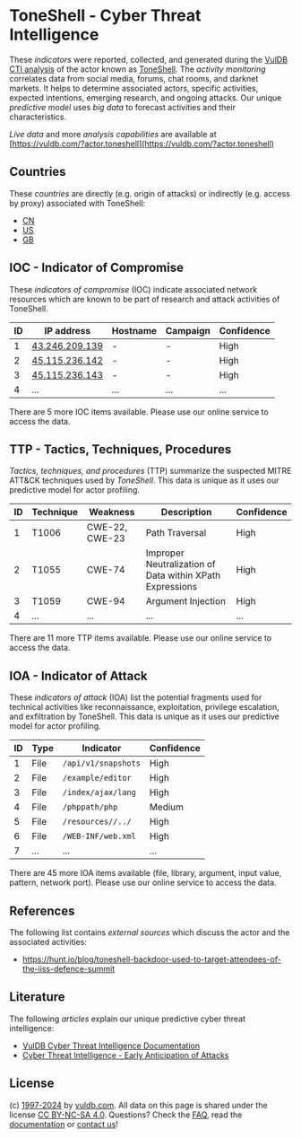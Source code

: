 # ToneShell - Cyber Threat Intelligence

These _indicators_ were reported, collected, and generated during the [VulDB CTI analysis](https://vuldb.com/?kb.cti) of the actor known as [ToneShell](https://vuldb.com/?actor.toneshell). The _activity monitoring_ correlates data from social media, forums, chat rooms, and darknet markets. It helps to determine associated actors, specific activities, expected intentions, emerging research, and ongoing attacks. Our unique _predictive model_ uses _big data_ to forecast activities and their characteristics.

_Live data_ and more _analysis capabilities_ are available at [https://vuldb.com/?actor.toneshell](https://vuldb.com/?actor.toneshell)

## Countries

These _countries_ are directly (e.g. origin of attacks) or indirectly (e.g. access by proxy) associated with ToneShell:

* [CN](https://vuldb.com/?country.cn)
* [US](https://vuldb.com/?country.us)
* [GB](https://vuldb.com/?country.gb)

## IOC - Indicator of Compromise

These _indicators of compromise_ (IOC) indicate associated network resources which are known to be part of research and attack activities of ToneShell.

ID | IP address | Hostname | Campaign | Confidence
-- | ---------- | -------- | -------- | ----------
1 | [43.246.209.139](https://vuldb.com/?ip.43.246.209.139) | - | - | High
2 | [45.115.236.142](https://vuldb.com/?ip.45.115.236.142) | - | - | High
3 | [45.115.236.143](https://vuldb.com/?ip.45.115.236.143) | - | - | High
4 | ... | ... | ... | ...

There are 5 more IOC items available. Please use our online service to access the data.

## TTP - Tactics, Techniques, Procedures

_Tactics, techniques, and procedures_ (TTP) summarize the suspected MITRE ATT&CK techniques used by _ToneShell_. This data is unique as it uses our predictive model for actor profiling.

ID | Technique | Weakness | Description | Confidence
-- | --------- | -------- | ----------- | ----------
1 | T1006 | CWE-22, CWE-23 | Path Traversal | High
2 | T1055 | CWE-74 | Improper Neutralization of Data within XPath Expressions | High
3 | T1059 | CWE-94 | Argument Injection | High
4 | ... | ... | ... | ...

There are 11 more TTP items available. Please use our online service to access the data.

## IOA - Indicator of Attack

These _indicators of attack_ (IOA) list the potential fragments used for technical activities like reconnaissance, exploitation, privilege escalation, and exfiltration by ToneShell. This data is unique as it uses our predictive model for actor profiling.

ID | Type | Indicator | Confidence
-- | ---- | --------- | ----------
1 | File | `/api/v1/snapshots` | High
2 | File | `/example/editor` | High
3 | File | `/index/ajax/lang` | High
4 | File | `/phppath/php` | Medium
5 | File | `/resources//../` | High
6 | File | `/WEB-INF/web.xml` | High
7 | ... | ... | ...

There are 45 more IOA items available (file, library, argument, input value, pattern, network port). Please use our online service to access the data.

## References

The following list contains _external sources_ which discuss the actor and the associated activities:

* https://hunt.io/blog/toneshell-backdoor-used-to-target-attendees-of-the-iiss-defence-summit

## Literature

The following _articles_ explain our unique predictive cyber threat intelligence:

* [VulDB Cyber Threat Intelligence Documentation](https://vuldb.com/?kb.cti)
* [Cyber Threat Intelligence - Early Anticipation of Attacks](https://www.scip.ch/en/?labs.20201022)

## License

(c) [1997-2024](https://vuldb.com/?kb.changelog) by [vuldb.com](https://vuldb.com/?kb.about). All data on this page is shared under the license [CC BY-NC-SA 4.0](https://creativecommons.org/licenses/by-nc-sa/4.0/). Questions? Check the [FAQ](https://vuldb.com/?kb.faq), read the [documentation](https://vuldb.com/?kb) or [contact us](https://vuldb.com/?contact)!
